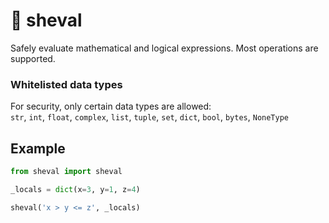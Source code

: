 # 🐴 sheval

Safely evaluate mathematical and logical expressions. Most operations are supported.

### Whitelisted data types
For security, only certain data types are allowed:<br>
`str`, `int`, `float`, `complex`, `list`, `tuple`, `set`, `dict`, `bool`, `bytes`, `NoneType`

## Example

```py
from sheval import sheval

_locals = dict(x=3, y=1, z=4)

sheval('x > y <= z', _locals)
```